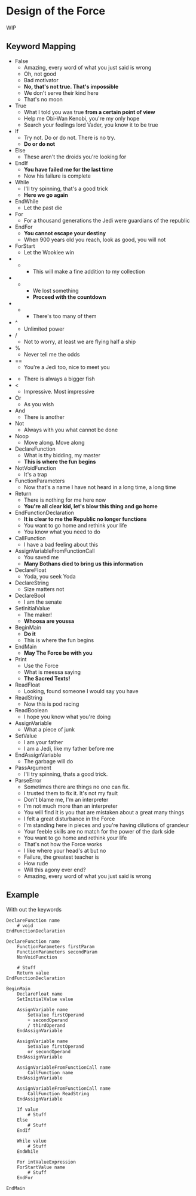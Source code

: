 # Design of the Force

WIP

## Keyword Mapping

- False
    - Amazing, every word of what you just said is wrong
    - Oh, not good
    - Bad motivator
    - **No, that's not true. That's impossible**
    - We don't serve their kind here
    - That's no moon
- True
    - What I told you was true **from a certain point of view**
    - Help me Obi-Wan Kenobi, you're my only hope
    - Search your feelings lord Vader, you know it to be true
- If
    - Try not. Do or do not. There is no try.
    - **Do or do not**
- Else
    - These aren't the droids you're looking for
- EndIf
    - **You have failed me for the last time**
    - Now his failure is complete
- While
    - I'll try spinning, that's a good trick
    - **Here we go again**
- EndWhile
    - Let the past die
- For
    - For a thousand generations the Jedi were guardians of the republic
- EndFor
    - **You cannot escape your destiny**
    - When 900 years old you reach, look as good, you will not
- ForStart
    - Let the Wookiee win
- +
    - This will make a fine addition to my collection
- -
    - We lost something
    - **Proceed with the countdown**
- *
    - There's too many of them
- ^
    - Unlimited power
- /
    - Not to worry, at least we are flying half a ship
- %
    - Never tell me the odds
- ==
    - You're a Jedi too, nice to meet you
- >
    - There is always a bigger fish
- <
    - Impressive. Most impressive
- Or
    - As you wish
- And
    - There is another
- Not
    - Always with you what cannot be done
- Noop
    - Move along. Move along
- DeclareFunction
    - What is thy bidding, my master
    - **This is where the fun begins**
- NotVoidFunction
    - It's a trap
- FunctionParameters
    - Now that's a name I have not heard in a long time, a long time
- Return
    - There is nothing for me here now
    - **You're all clear kid, let's blow this thing and go home**
- EndFunctionDeclaration
    - **It is clear to me the Republic no longer functions**
    - You want to go home and rethink your life
    - You know what you need to do
- CallFunction
    - I have a bad feeling about this
- AssignVariableFromFunctionCall
    - You saved me
    - **Many Bothans died to bring us this information**
- DeclareFloat
    - Yoda, you seek Yoda
- DeclareString
    - Size matters not
- DeclareBool
    - I am the senate
- SetInitialValue
    - The maker!
    - **Whoosa are youssa**
- BeginMain
    - **Do it**
    - This is where the fun begins
- EndMain
    - **May The Force be with you**
- Print
    - Use the Force
    - What is meessa saying
    - **The Sacred Texts!**
- ReadFloat
    - Looking, found someone I would say you have
- ReadString
    - Now this is pod racing
- ReadBoolean
    - I hope you know what you're doing
- AssignVariable
    - What a piece of junk
- SetValue
    - I am your father
    - I am a Jedi, like my father before me
- EndAssignVariable
    - The garbage will do
- PassArgument
    - I'll try spinning, thats a good trick.
- ParseError
    - Sometimes there are things no one can fix.
    - I trusted them to fix it. It's not my fault
    - Don't blame me, I'm an interpreter
    - I'm not much more than an interpreter
    - You will find it is you that are mistaken about a great many things
    - I felt a great disturbance in the Force
    - I'm standing here in pieces and you're having dilutions of grandeur
    - Your feeble skills are no match for the power of the dark side
    - You want to go home and rethink your life
    - That's not how the Force works
    - I like where your head's at but no
    - Failure, the greatest teacher is
    - How rude
    - Will this agony ever end?
    - Amazing, every word of what you just said is wrong



## Example

With out the keywords

```force
DeclareFunction name
    # void
EndFunctionDeclaration

DeclareFunction name
    FunctionParameters firstParam
    FunctionParameters secondParam
    NonVoidFunction

    # Stuff
    Return value
EndFunctionDeclaration

BeginMain
    DeclareFloat name
    SetInitialValue value

    AssignVariable name
        SetValue firstOperand
        + secondOperand
        / thirdOperand
    EndAssignVariable

    AssignVariable name
        SetValue firstOperand
        or secondOperand
    EndAssignVariable

    AssignVariableFromFunctionCall name
        CallFunction name
    EndAssignVariable

    AssignVariableFromFunctionCall name
        CallFunction ReadString
    EndAssignVariable

    If value
        # Stuff
    Else
        # Stuff
    EndIf

    While value
        # Stuff
    EndWhile

    For intValueExpression
    ForStartValue name
        # Stuff
    EndFor

EndMain
```
